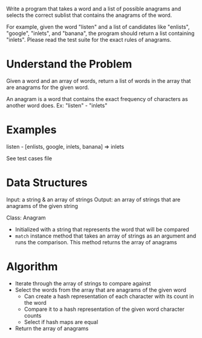 Write a program that takes a word and a list of possible anagrams and selects the correct sublist that contains the anagrams of the word.

For example, given the word "listen" and a list of candidates like "enlists", "google", "inlets", and "banana", the program should return
a list containing "inlets". Please read the test suite for the exact rules of anagrams.

# Understand the Problem

Given a word and an array of words, return a list of words in the array that are anagrams for the given word.

An anagram is a word that contains the exact frequency of characters as another word does.
Ex: "listen" - "inlets"

# Examples

listen - [enlists, google, inlets, banana] => inlets

See test cases file

# Data Structures

Input: a string & an array of strings
Output: an array of strings that are anagrams of the given string

Class: Anagram
- Initialized with a string that represents the word that will be compared
- `match` instance method that takes an array of strings as an argument and runs the comparison. This method returns the array of anagrams

# Algorithm

- Iterate through the array of strings to compare against
- Select the words from the array that are anagrams of the given word
  - Can create a hash representation of each character with its count in the word
  - Compare it to a hash representation of the given word character counts
  - Select if hash maps are equal
- Return the array of anagrams

